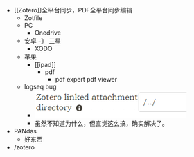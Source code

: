 - [[Zotero]]全平台同步，PDF全平台同步编辑
	- Zotfile
	- PC
		- Onedrive
	- 安卓 -》 三星
		- XODO
	- 苹果
		- [[ipad]]
			- pdf
				- pdf expert pdf viewer
	- logseq bug
		- ![image.png](../assets/image_1685805440676_0.png)
		- 虽然不知道为什么，但直觉这么搞，确实解决了。
- PANdas
	- 好东西
- /zotero